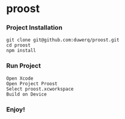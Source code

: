 # proost

### Project Installation
```
git clone git@github.com:duwerq/proost.git
cd proost
npm install
```

### Run Project
```
Open Xcode
Open Project Proost
Select proost.xcworkspace
Build on Device
```
### Enjoy!
